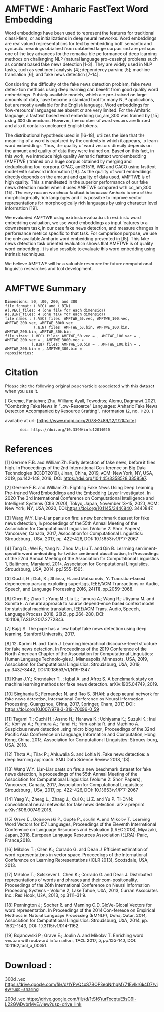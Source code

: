 # AMFTWE : Amharic FastText Word Embedding

Word embeddings have been used to represent the features for traditional classi-fiers, or as initializations in deep neural networks. Word embeddings are real valued representations for text by embedding both semantic and syntactic meanings obtained from unlabeled large corpus and are perhaps one of the key advances for the remarka-ble performance of deep learning methods on challenging NLP (natural language pro-cessing) problems such as content based fake news detection [1-3]. They are widely used in NLP tasks, such as sentiment analysis [4]; dependency parsing [5]; machine translation [6]; and fake news detection [7-14]. 

Considering the difficulty of the fake news detection problem, fake news detec-tion methods using deep learning can benefit from good quality word embeddings. Publicly available models, which are pre-trained on large amounts of data, have become a standard tool for many NLP applications, but are mostly available for the English language. Word embeddings for ‘low-resource’ languages are absent or are very limited. For the Amharic language, a fasttext based word embedding (cc_am_300 was trained by [15] using 300 dimensions. However, the number of word vectors are limited and also it contains uncleaned English tokens. 

The distributional hypothesis used in [16-18], utilizes the idea that the mean-ing of a word is captured by the contexts in which it appears, to learn word embeddings. Thus, the quality of word vectors directly depends on the amount and quality of data they were trained on. Based on this fact, in this work, we introduce high quality Amharic fasttext word embedding (AMFTWE ) trained on a huge corpus obtained by merging and deduplicating four corpora. GPAC, am131516, WIC and CACO using fasttext model with subword information [19]. As the quality of word embeddings directly depends on the amount and quality of data used, AMFTWE is of high quality. This is manifested in the superior performance of our fake news detection model when it uses AMFTWE compared with cc_am_300 [15]. The very reason we chose fasttext is because Amharic is one of the morphologi-cally rich languages and it is possible to improve vector representations for morphologically rich languages by using character level information [19].

We evaluated AMFTWE using extrinsic evaluation. In extrinsic word embedding evaluation, we use word embeddings as input features to a downstream task, in our case fake news detection, and measure changes in performance metrics specific to that task. For comparison purpose, we use the only available Amharic word embedding presented in [15]. This fake news detection task oriented evaluation shows that AMFTWE is of quality word embedding. It is also possible to evaluate this word embedding using intrinsic techniques. 

We believe AMFTWE will be a valuable resource for future computational linguistic researches and tool development. 

# AMFTWE Summary
    Dimensions: 50, 100, 200, and 300
    file_format: (.VEC) and (.BIN)
    #(.VEC)_files: 4 (one file for each dimension)
    #(.BIN)_files: 4 (one file for each dimension)
    file names : (.VEC) files: AMFTWE_50.vec, AMFTWE_100.vec, AMFTWE_200.vec, AMFTWE_3000.vec 
                 (.BIN) files: AMFTWE_50.bin, AMFTWE_100.bin, AMFTWE_200.bin, AMFTWE_300.bin
    file sizes: (.VEC) files: AMFTWE_50.vec = , AMFTWE_100.vec = , AMFTWE_200.vec = , AMFTWE_3000.vec =  
                (.BIN) files: AMFTWE_50.bin = , AMFTWE_100.bin = , AMFTWE_200.bin = , AMFTWE_300.bin = 
    repositories: 
    
# Citation
Please cite the following original paper/article associated with this dataset when you use it.

[ Gereme, Fantahun; Zhu, William; Ayall, Tewodros; Alemu, Dagmawi. 2021. "Combating Fake News in “Low-Resource” Languages: Amharic Fake News Detection Accompanied by Resource Crafting". Information 12, no. 1: 20. ]

available at url: [https://www.mdpi.com/2078-2489/12/1/20#cite]

           doi: https://doi.org/10.3390/info12010020


# References 

[1] Gereme F.B. and William Zh. Early detection of fake news, before it flies high. In Proceedings of the 2nd International Con-ference on Big Data Technologies (ICBDT2019), Jinan, China, 2019, ACM: New York, NY, USA, 2019, pp.142-148, 2019, DOI: https://doi.org/10.1145/3358528.3358567.

[2] Gereme F.B. and William Zh. Fighting Fake News Using Deep Learning: Pre-trained Word Embeddings and the Embedding Layer Investigated. In 2020 The 3rd International Conference on Computational Intelligence and Intelligent Systems (CIIS 2020), Tokyo, Japan, November 13–15, 2020, ACM: New York, NY, USA,2020,  DOI:https://doi.org/10.1145/3440840. 3440847.  

[3] Wang W.Y. Liar-Liar pants on fire: a new benchmark dataset for fake news detection, In proceedings of the 55th Annual Meeting of the Association for Computational Linguistics (Volume 2: Short Papers), Vancouver, Canada, 2017, Association for Computational Linguistics: Stroudsburg , USA, 2017, pp. 422–426, DOI: 10.18653/v1/P17-2067

[4] Tang D.; Wei F.; Yang N.; Zhou M.; Liu T. and Qin B. Learning sentiment-specific word embedding for twitter sentiment classification, In Proceedings of the 52nd Annual Meeting of the Association for Computational Linguistics 1, Baltimore, Maryland, 2014, Association for Computational Linguistics, Stroudsburg, USA, 2014. pp.1555-1565.

[5] Ouchi, H.; Duh, K.; Shindo, H. and Matsumoto, Y. Transition-based dependency parsing exploiting supertags, IEEE/ACM Transactions on Audio, Speech, and Language Processing 2016, 24(11), pp.2059–2068.

[6] Chen K.; Zhao T.; Yang M.; Liu L.; Tamura A.; Wang R.; Utiyama M. and Sumita E. A neural approach to source depend-ence based context model for statistical machine translation, IEEE/ACM Trans. Audio, Speech, Language Process 2018, 26(2), pp.266–280, DOI: 10.1109/TASLP.2017.2772846.

[7] Bajaj S. The pope has a new baby! fake news detection using deep learning. Stanford University, 2017.

[8] 12.	Karimi H. and Tanh J. Learning hierarchical discourse-level structure for fake news detection. In Proceedings of the 2019 Conference of the North American Chapter of the Association for Computational Linguistics: Human Language Technolo-gies.1, Minneapolis, Minnesota, USA, 2019, Association for Computational Linguistics: Stroudsburg, USA, 2019, pp.3432–3442, DOI:10.18653/v1/N19-1347.

[9] Khan J.Y.; Khondaker T.I.; Iqbal A. and Afroz S. A benchmark study on machine learning methods for fake news detection. arXiv:1905.04749, 2019.

[10] Singhania S.; Fernandez N. and Rao S. 3HAN: a deep neural network for fake news detection, International Conference on Neural Information Processing, Guangzhou, China, 2017, Springer, Cham, 2017, DOI: https://doi.org/10.1007/978-3-319-70096-0_59

[11] Tagami T.; Ouchi H.;  Asano H.; Hanawa K.; Uchiyama K.; Suzuki K.; Inui K.; Komiya A.; Fujimura A.; Yanai H.; Yam-ashita R. and Machino A. Suspicious news detection using micro blog text, Proceedings of the 32nd Pacific Asia Conference on Language, Information and Computation, Hong Kong, China, 2018, Association for Computational Linguistics: Strouds-burg, USA, 2018.

[12] Thota A.; Tilak P.; Ahluwalia S. and Lohia N. Fake news detection: a deep learning approach. SMU Data Science Review 2018, 1(3).

[13] Wang W.Y. Liar-Liar pants on fire: a new benchmark dataset for fake news detection, In proceedings of the 55th Annual Meeting of the Association for Computational Linguistics (Volume 2: Short Papers), Vancouver, Canada, 2017, Association for Computational Linguistics: Stroudsburg , USA, 2017, pp. 422–426, DOI: 10.18653/v1/P17-2067

[14] Yang Y.; Zheng L.; Zhang J.; Cui Q.; Li Z. and Yu P. TI-CNN: convolutional neural networks for fake news detection. arXiv preprint arXiv:1806.00749 2018.

[15] Grave E.; Bojanowski P.; Gupta P.; Joulin A. and Mikolov T. Learning Word Vectors for 157 Languages, Proceedings of the Eleventh International Conference on Language Resources and Evaluation (LREC 2018), Miyazaki, Japan, 2018, European Language Resources Association (ELRA): Paric, France,2018.

[16] Mikolov T.; Chen K.; Corrado G. and Dean J. Efficient estimation of word representations in vector space. Proceedings of the International Conference on Learning Representations (ICLR 2013), Scottsdale, USA, 2013.  

[17] Mikolov T.; Sutskever I.; Chen K.; Corrado G. and Dean J. Distributed representations of words and phrases and their com-positionality. Proceedings of the 26th International Conference on Neural Information Processing Systems - Volume 2, Lake Tahoe, USA, 2013, Curran Associates Inc.: Red Hook, USA, 2013, pp.3111–3119.

[18] Pennington J.; Socher R. and Manning C.D. GloVe-Global Vectors for word representation. In Proceedings of the 2014 Con-ference on Empirical Methods in Natural Language Processing (EMNLP), Doha, Qatar, 2014, Association for Computational Linguistics: Stroudsburg, USA, 2014, pp. 1532-1543, DOI: 10.3115/v1/D14-1162.

[19] Bojanowski P.; Grave E.; Joulin A. and Mikolov T. Enriching word vectors with subword information, TACL 2017, 5, pp.135-146, DOI: 10.1162/tacl_a_00051.

# Download : 
300d .vec
https://drive.google.com/file/d/1YPyQ4xS7BOPBeqNrhgMY71Eylkr6b4D7/view?usp=sharing

200d .vec
https://drive.google.com/file/d/1tSf6YurTxcqtuE8sC9l-L22GWDvbrMvE/view?usp=drive_link


